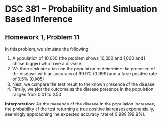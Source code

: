 # DSC 381 – Probability and Simluation Based Inference

## Homework 1, Problem 11
In this problem, we simulate the following:
1. A population of 10,000 (the problem shows 10,000 and 1,000 and I chose  bigger) who have a disease.
2. We then simluate a test on the population to determine the presence of the disease, with an accuracy of 99.9% (0.999) and a false positive rate of 0.5% (0.005)
3. Next, we compare the test result to the known presence of the disease
4. Finally, we plot the outcome as the disease presence in the population ranges from 0.01 to 0.50

**Interpretation:** As the presence of the disease in the population increases, the probability of the test returning a true positive increases exponentially, seemingly approaching the expected accuracy rate of 0.999 (99.9%).
